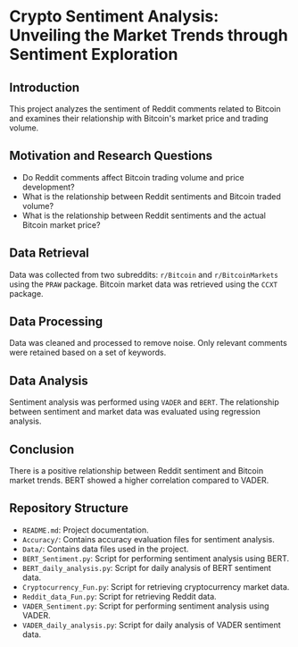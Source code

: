 # Crypto Sentiment Analysis: Unveiling the Market Trends through Sentiment Exploration

## Introduction
This project analyzes the sentiment of Reddit comments related to Bitcoin and examines their relationship with Bitcoin's market price and trading volume.

## Motivation and Research Questions
- Do Reddit comments affect Bitcoin trading volume and price development?
- What is the relationship between Reddit sentiments and Bitcoin traded volume?
- What is the relationship between Reddit sentiments and the actual Bitcoin market price?

## Data Retrieval
Data was collected from two subreddits: `r/Bitcoin` and `r/BitcoinMarkets` using the `PRAW` package. Bitcoin market data was retrieved using the `CCXT` package.

## Data Processing
Data was cleaned and processed to remove noise. Only relevant comments were retained based on a set of keywords.

## Data Analysis
Sentiment analysis was performed using `VADER` and `BERT`. The relationship between sentiment and market data was evaluated using regression analysis.

## Conclusion
There is a positive relationship between Reddit sentiment and Bitcoin market trends. BERT showed a higher correlation compared to VADER.

## Repository Structure
- `README.md`: Project documentation.
- `Accuracy/`: Contains accuracy evaluation files for sentiment analysis.
- `Data/`: Contains data files used in the project.
- `BERT_Sentiment.py`: Script for performing sentiment analysis using BERT.
- `BERT_daily_analysis.py`: Script for daily analysis of BERT sentiment data.
- `Cryptocurrency_Fun.py`: Script for retrieving cryptocurrency market data.
- `Reddit_data_Fun.py`: Script for retrieving Reddit data.
- `VADER_Sentiment.py`: Script for performing sentiment analysis using VADER.
- `VADER_daily_analysis.py`: Script for daily analysis of VADER sentiment data.

